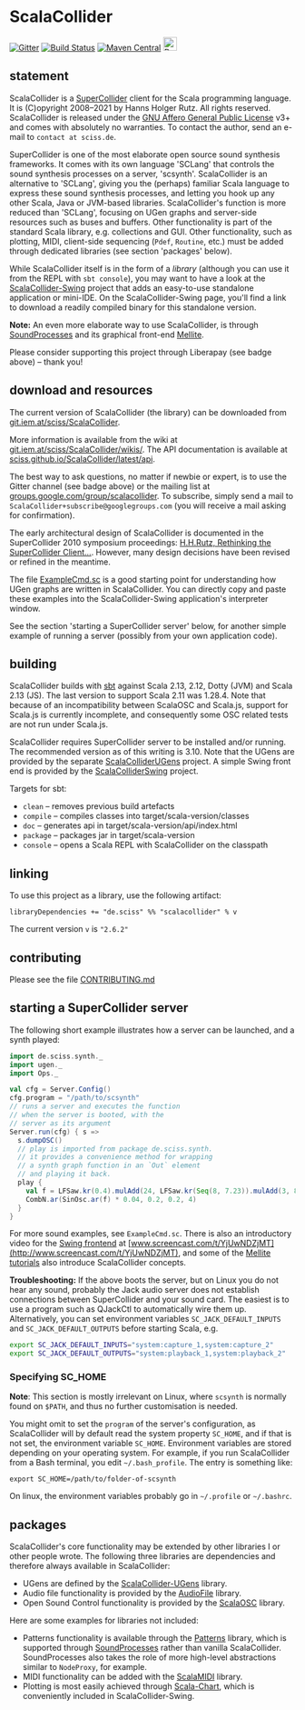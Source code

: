 # ScalaCollider

[![Gitter](https://badges.gitter.im/Join%20Chat.svg)](https://gitter.im/Sciss/ScalaCollider?utm_source=badge&utm_medium=badge&utm_campaign=pr-badge&utm_content=badge)
[![Build Status](https://github.com/Sciss/ScalaCollider/workflows/Scala%20CI/badge.svg?branch=main)](https://github.com/Sciss/ScalaCollider/actions?query=workflow%3A%22Scala+CI%22)
[![Maven Central](https://maven-badges.herokuapp.com/maven-central/de.sciss/scalacollider_2.13/badge.svg)](https://maven-badges.herokuapp.com/maven-central/de.sciss/scalacollider_2.13)
<a href="https://liberapay.com/sciss/donate"><img alt="Donate using Liberapay" src="https://liberapay.com/assets/widgets/donate.svg" height="24"></a>

## statement

ScalaCollider is a [SuperCollider](https://supercollider.github.io/) client for the Scala programming language. 
It is (C)opyright 2008&ndash;2021 by Hanns Holger Rutz. All rights reserved. ScalaCollider is released under
the [GNU Affero General Public License](https://git.iem.at/sciss/ScalaCollider/raw/main/LICENSE) v3+ and comes
with absolutely no warranties. To contact the author, send an e-mail to `contact at sciss.de`.

SuperCollider is one of the most elaborate open source sound synthesis frameworks. It comes with its own language
'SCLang' that controls the sound synthesis processes on a server, 'scsynth'. ScalaCollider is an alternative to
'SCLang', giving you the (perhaps) familiar Scala language to express these sound synthesis processes, and letting
you hook up any other Scala, Java or JVM-based libraries. ScalaCollider's function is more reduced than 'SCLang',
focusing on UGen graphs and server-side resources such as buses and buffers. Other functionality is part of the 
standard Scala library, e.g. collections and GUI. Other functionality, such as plotting, MIDI, client-side 
sequencing (`Pdef`, `Routine`, etc.) must be added through dedicated libraries (see section 'packages' below).

While ScalaCollider itself is in the form of a _library_ (although you can use it from the REPL with `sbt console`),
you may want to have a look at the [ScalaCollider-Swing](https://git.iem.at/sciss/ScalaColliderSwing) project that 
adds an easy-to-use standalone application or mini-IDE. On the ScalaCollider-Swing page, you'll find a link to
download a readily compiled binary for this standalone version.

__Note:__ An even more elaborate way to use ScalaCollider, is through [SoundProcesses](https://git.iem.at/sciss/SoundProcesses)
and its graphical front-end [Mellite](https://sciss.de/mellite).

Please consider supporting this project through Liberapay (see badge above) – thank you!

## download and resources

The current version of ScalaCollider (the library) can be downloaded
from [git.iem.at/sciss/ScalaCollider](https://git.iem.at/Sciss/ScalaCollider).

More information is available from the wiki
at [git.iem.at/sciss/ScalaCollider/wikis/](https://git.iem.at/sciss/ScalaCollider/wikis/). The API documentation is
available at [sciss.github.io/ScalaCollider/latest/api](http://sciss.github.io/ScalaCollider/latest/api/de/sciss/synth/index.html).

The best way to ask questions, no matter if newbie or expert, is to use the Gitter channel (see badge above)
or the mailing list
at [groups.google.com/group/scalacollider](http://groups.google.com/group/scalacollider). To subscribe, simply
send a mail to `ScalaCollider+subscribe@googlegroups.com` (you will receive a mail asking for confirmation).

The early architectural design of ScalaCollider is documented in the SuperCollider 2010 symposium proceedings:
[H.H.Rutz, Rethinking the SuperCollider Client...](http://cmr.soc.plymouth.ac.uk/publications/Rutz_SuperCollider2010.pdf).
However, many design decisions have been revised or refined in the meantime.

The file [ExampleCmd.sc](https://git.iem.at/sciss/ScalaCollider/blob/main/ExampleCmd.sc) is a good
starting point for understanding how UGen graphs are written in ScalaCollider. You can directly copy and paste these
examples into the ScalaCollider-Swing application's interpreter window.

See the section 'starting a SuperCollider server' below, for another simple example of running a server (possibly
from your own application code).

## building

ScalaCollider builds with [sbt](http://scala-sbt.org/) against Scala 2.13, 2.12, Dotty (JVM) and Scala 2.13 (JS).
The last version to support Scala 2.11 was 1.28.4.
Note that because of an incompatibility between ScalaOSC and Scala.js, support for Scala.js is currently incomplete,
and consequently some OSC related tests are not run under Scala.js.

ScalaCollider requires SuperCollider server to be installed and/or running. The recommended version as of
this writing is 3.10. Note that the UGens are provided by the
separate [ScalaColliderUGens](https://git.iem.at/sciss/ScalaColliderUGens) project. A simple Swing front end is
provided by the [ScalaColliderSwing](https://git.iem.at/sciss/ScalaColliderSwing) project.

Targets for sbt:

- `clean` &ndash; removes previous build artefacts
- `compile` &ndash; compiles classes into target/scala-version/classes
- `doc` &ndash; generates api in target/scala-version/api/index.html
- `package` &ndash; packages jar in target/scala-version
- `console` &ndash; opens a Scala REPL with ScalaCollider on the classpath

## linking

To use this project as a library, use the following artifact:

    libraryDependencies += "de.sciss" %% "scalacollider" % v

The current version `v` is `"2.6.2"`

## contributing

Please see the file [CONTRIBUTING.md](CONTRIBUTING.md)

## starting a SuperCollider server

The following short example illustrates how a server can be launched, and a synth played:

```scala
import de.sciss.synth._
import ugen._
import Ops._

val cfg = Server.Config()
cfg.program = "/path/to/scsynth"
// runs a server and executes the function
// when the server is booted, with the
// server as its argument 
Server.run(cfg) { s =>
  s.dumpOSC()
  // play is imported from package de.sciss.synth.
  // it provides a convenience method for wrapping
  // a synth graph function in an `Out` element
  // and playing it back.
  play {
    val f = LFSaw.kr(0.4).mulAdd(24, LFSaw.kr(Seq(8, 7.23)).mulAdd(3, 80)).midiCps
    CombN.ar(SinOsc.ar(f) * 0.04, 0.2, 0.2, 4)
  }
}    
```

For more sound examples, see `ExampleCmd.sc`. There is also an introductory video for
the [Swing frontend](https://git.iem.at/sciss/ScalaColliderSwing)
at [www.screencast.com/t/YjUwNDZjMT](http://www.screencast.com/t/YjUwNDZjMT), and some of
the [Mellite tutorials](https://www.sciss.de/mellite/tutorials.html) also introduce ScalaCollider concepts.

__Troubleshooting:__ If the above boots the server, but on Linux you do not 
hear any sound, probably the Jack audio server does not establish connections between
SuperCollider and your sound card. The easiest is to use a program such as QJackCtl
to automatically wire them up. Alternatively, you can set environment variables
`SC_JACK_DEFAULT_INPUTS` and `SC_JACK_DEFAULT_OUTPUTS` before starting Scala, e.g.

```bash
export SC_JACK_DEFAULT_INPUTS="system:capture_1,system:capture_2"
export SC_JACK_DEFAULT_OUTPUTS="system:playback_1,system:playback_2"
```

### Specifying SC_HOME

__Note__: This section is mostly irrelevant on Linux, where `scsynth` is normally found on `$PATH`, and thus no
further customisation is needed.

You might omit to set the `program` of the server's configuration, as ScalaCollider will by default read the
system property `SC_HOME`, and if that is not set, the environment variable `SC_HOME`. Environment variables are
stored depending on your operating system.
For example, if you run ScalaCollider from a Bash terminal, you edit `~/.bash_profile`. The entry
is something like:

    export SC_HOME=/path/to/folder-of-scsynth

On linux, the environment variables probably go in `~/.profile` or `~/.bashrc`.

## packages

ScalaCollider's core functionality may be extended by other libraries I or other people wrote. The following three
libraries are dependencies and therefore always available in ScalaCollider:

- UGens are defined by the [ScalaCollider-UGens](https://git.iem.at/sciss/ScalaColliderUGens) library.
- Audio file functionality is provided by the [AudioFile](https://git.iem.at/sciss/AudioFile) library.
- Open Sound Control functionality is provided by the [ScalaOSC](https://git.iem.at/sciss/ScalaOSC) library.

Here are some examples for libraries not included:

- Patterns functionality is  available through the [Patterns](https://git.iem.at/sciss/Patterns) library, which
  is supported through
  [SoundProcesses](https://git.iem.at/sciss/SoundProcesses) rather than vanilla ScalaCollider. SoundProcesses also
  takes the role of more high-level abstractions similar to `NodeProxy`, for example.
- MIDI functionality can be added with the [ScalaMIDI](https://git.iem.at/sciss/ScalaMIDI) library.
- Plotting is most easily achieved through [Scala-Chart](https://git.iem.at/sciss/scala-chart), which is 
  conveniently included in ScalaCollider-Swing.
